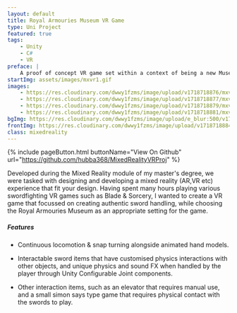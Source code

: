 ```yaml
---
layout: default
title: Royal Armouries Museum VR Game
type: Uni Project
featured: true
tags:
    - Unity
    - C#
    - VR
preface: |
    A proof of concept VR game set within a context of being a new Museum attraction.
startImg: assets/images/mxvr1.gif
images:
    - https://res.cloudinary.com/dwwy1fzms/image/upload/v1718718876/mxvr1_tu8ytr.gif
    - https://res.cloudinary.com/dwwy1fzms/image/upload/v1718718877/mxvr2_z75kjp.gif
    - https://res.cloudinary.com/dwwy1fzms/image/upload/v1718718879/mxvr3_ovbjw5.gif
    - https://res.cloudinary.com/dwwy1fzms/image/upload/v1718718881/mxvr4_cbgkno.gif
bgImg: https://res.cloudinary.com/dwwy1fzms/image/upload/e_blur:500/v1718718884/mxvrbackground_xyiefd.png
frontImg: https://res.cloudinary.com/dwwy1fzms/image/upload/v1718718884/mxvrbackground_xyiefd.png
class: mixedreality
---
```


{% include pageButton.html buttonName="View On Github" url="https://github.com/hubba368/MixedRealityVRProj" %}

Developed during the Mixed Reality module of my master's degree, we were tasked with designing and developing a mixed reality (AR,VR etc) experience that fit your design. Having spent many hours playing various swordfighting VR games such as Blade & Sorcery, I wanted to create a VR game that focussed on creating authentic sword handling, while choosing the Royal Armouries Museum as an appropriate setting for the game.

##### Features
* Continuous locomotion & snap turning alongside animated hand models.

* Interactable sword items that have customised physics interactions with other objects, and unique physics and sound FX when handled by the player through Unity Configurable Joint components.

* Other interaction items, such as an elevator that requires manual use, and a small simon says type game that requires physical contact with the swords to play.


